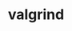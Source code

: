 ---
title: "valgrind"
layout: cache
categories: [package, develop]
meta: {"compilers": ["gcc@11.4.0", "gcc@13.2.0"], "num_specs": 62, "num_specs_by_stack": {"e4s": 18, "ml-linux-aarch64-cpu": 11, "ml-linux-aarch64-cuda": 11, "ml-linux-x86_64-cpu": 11, "ml-linux-x86_64-cuda": 11, "root": 62}, "oss": ["ubuntu22.04", "ubuntu24.04"], "platforms": ["linux"], "stacks": ["e4s", "ml-linux-aarch64-cpu", "ml-linux-aarch64-cuda", "ml-linux-x86_64-cpu", "ml-linux-x86_64-cuda", "root"], "targets": ["aarch64", "x86_64_v3"], "versions": ["3.23.0", "3.24.0"]}
spec_details: [{"compiler": "gcc@13.2.0", "hash": "2uc6fgbu3v6ywyk4vtjrcpt2wnad6nv2", "os": "ubuntu24.04", "platform": "linux", "size": "-", "stacks": ["ml-linux-aarch64-cpu", "root"], "target": "aarch64", "variants": ["+boost", "build_system=autotools", "libs:=shared,static", "+mpi", "+only64bit", "~ubsan"], "versions": ["3.24.0"]}, {"compiler": "gcc@11.4.0", "hash": "3ybqmjzwqxchqhcc2nzrd7nwn3fix3fi", "os": "ubuntu22.04", "platform": "linux", "size": "-", "stacks": ["e4s", "root"], "target": "x86_64_v3", "variants": ["+boost", "build_system=autotools", "libs:=shared,static", "+mpi", "+only64bit", "~ubsan"], "versions": ["3.24.0"]}, {"compiler": "gcc@13.2.0", "hash": "5jz6wlgz2333pllxoxigdowqojsyt3gk", "os": "ubuntu24.04", "platform": "linux", "size": "-", "stacks": ["ml-linux-x86_64-cuda", "root"], "target": "x86_64_v3", "variants": ["+boost", "build_system=autotools", "libs:=shared,static", "+mpi", "+only64bit", "~ubsan"], "versions": ["3.23.0"]}, {"compiler": "gcc@13.2.0", "hash": "5vim2qchvlell3ib4v4n7naorhjeunvl", "os": "ubuntu24.04", "platform": "linux", "size": "-", "stacks": ["ml-linux-x86_64-cpu", "root"], "target": "x86_64_v3", "variants": ["+boost", "build_system=autotools", "libs:=shared,static", "+mpi", "+only64bit", "~ubsan"], "versions": ["3.23.0"]}, {"compiler": "gcc@13.2.0", "hash": "5y56mi5o57uputlb6oovbotmxhpcdu3p", "os": "ubuntu24.04", "platform": "linux", "size": "-", "stacks": ["ml-linux-x86_64-cpu", "root"], "target": "x86_64_v3", "variants": ["+boost", "build_system=autotools", "libs:=shared,static", "+mpi", "+only64bit", "~ubsan"], "versions": ["3.24.0"]}, {"compiler": "gcc@13.2.0", "hash": "5zj2lw2fejuejz4h4yqkqgnenctyrh3b", "os": "ubuntu24.04", "platform": "linux", "size": "-", "stacks": ["ml-linux-aarch64-cuda", "root"], "target": "aarch64", "variants": ["+boost", "build_system=autotools", "libs:=shared,static", "+mpi", "+only64bit", "~ubsan"], "versions": ["3.24.0"]}, {"compiler": "gcc@13.2.0", "hash": "63yaobgg2q6aq5cwvbgvakfvporc7o35", "os": "ubuntu24.04", "platform": "linux", "size": "-", "stacks": ["ml-linux-x86_64-cuda", "root"], "target": "x86_64_v3", "variants": ["+boost", "build_system=autotools", "libs:=shared,static", "+mpi", "+only64bit", "~ubsan"], "versions": ["3.24.0"]}, {"compiler": "gcc@11.4.0", "hash": "6jbqgkmmoqamqmxcwisjwkn6bbhkcbmq", "os": "ubuntu22.04", "platform": "linux", "size": "-", "stacks": ["e4s", "root"], "target": "x86_64_v3", "variants": ["+boost", "build_system=autotools", "libs:=shared,static", "+mpi", "+only64bit", "~ubsan"], "versions": ["3.24.0"]}, {"compiler": "gcc@11.4.0", "hash": "aow7ac2biez5bidysqcjsgdqsfrhowmg", "os": "ubuntu22.04", "platform": "linux", "size": "-", "stacks": ["e4s", "root"], "target": "x86_64_v3", "variants": ["+boost", "build_system=autotools", "libs:=shared,static", "+mpi", "+only64bit", "~ubsan"], "versions": ["3.24.0"]}, {"compiler": "gcc@13.2.0", "hash": "b6ej6f67pq5un7l5fcexexr3fmdnhrgo", "os": "ubuntu24.04", "platform": "linux", "size": "-", "stacks": ["ml-linux-aarch64-cpu", "root"], "target": "aarch64", "variants": ["+boost", "build_system=autotools", "libs:=shared,static", "+mpi", "+only64bit", "~ubsan"], "versions": ["3.24.0"]}, {"compiler": "gcc@13.2.0", "hash": "c2rvom2shoky2shj77vdk422rfopgluw", "os": "ubuntu24.04", "platform": "linux", "size": "-", "stacks": ["ml-linux-aarch64-cuda", "root"], "target": "aarch64", "variants": ["+boost", "build_system=autotools", "libs:=shared,static", "+mpi", "+only64bit", "~ubsan"], "versions": ["3.24.0"]}, {"compiler": "gcc@13.2.0", "hash": "cfjnmpljyeukslmeqbanwswtaup2x5zf", "os": "ubuntu24.04", "platform": "linux", "size": "-", "stacks": ["ml-linux-aarch64-cuda", "root"], "target": "aarch64", "variants": ["+boost", "build_system=autotools", "libs:=shared,static", "+mpi", "+only64bit", "~ubsan"], "versions": ["3.23.0"]}, {"compiler": "gcc@13.2.0", "hash": "cxzg3ad3rjnne4jnh3rq6oveharn7kzb", "os": "ubuntu24.04", "platform": "linux", "size": "-", "stacks": ["ml-linux-aarch64-cpu", "root"], "target": "aarch64", "variants": ["+boost", "build_system=autotools", "libs:=shared,static", "+mpi", "+only64bit", "~ubsan"], "versions": ["3.24.0"]}, {"compiler": "gcc@13.2.0", "hash": "d3pt675tlqq5ymbur2dik6gf5nkuc7mz", "os": "ubuntu24.04", "platform": "linux", "size": "-", "stacks": ["ml-linux-aarch64-cuda", "root"], "target": "aarch64", "variants": ["+boost", "build_system=autotools", "libs:=shared,static", "+mpi", "+only64bit", "~ubsan"], "versions": ["3.24.0"]}, {"compiler": "gcc@13.2.0", "hash": "d73bhsu77vsyl7l5534w4b2wsakvjryc", "os": "ubuntu24.04", "platform": "linux", "size": "-", "stacks": ["ml-linux-aarch64-cuda", "root"], "target": "aarch64", "variants": ["+boost", "build_system=autotools", "libs:=shared,static", "+mpi", "+only64bit", "~ubsan"], "versions": ["3.24.0"]}, {"compiler": "gcc@13.2.0", "hash": "drzjpa75ksuq4rujckb4mv2qgaoxd7sv", "os": "ubuntu24.04", "platform": "linux", "size": "-", "stacks": ["ml-linux-x86_64-cpu", "root"], "target": "x86_64_v3", "variants": ["+boost", "build_system=autotools", "libs:=shared,static", "+mpi", "+only64bit", "~ubsan"], "versions": ["3.23.0"]}, {"compiler": "gcc@11.4.0", "hash": "eko5s6xb6lrnzvdefb3kwodwwi6yzg3y", "os": "ubuntu22.04", "platform": "linux", "size": "-", "stacks": ["e4s", "root"], "target": "x86_64_v3", "variants": ["+boost", "build_system=autotools", "libs:=shared,static", "+mpi", "+only64bit", "~ubsan"], "versions": ["3.24.0"]}, {"compiler": "gcc@13.2.0", "hash": "f2sco3qipdxdlejsnidpglwxbgclunzt", "os": "ubuntu24.04", "platform": "linux", "size": "-", "stacks": ["ml-linux-aarch64-cuda", "root"], "target": "aarch64", "variants": ["+boost", "build_system=autotools", "libs:=shared,static", "+mpi", "+only64bit", "~ubsan"], "versions": ["3.24.0"]}, {"compiler": "gcc@13.2.0", "hash": "fxe2expgev7dusaunkihiwad7lhjmy3u", "os": "ubuntu24.04", "platform": "linux", "size": "-", "stacks": ["ml-linux-x86_64-cuda", "root"], "target": "x86_64_v3", "variants": ["+boost", "build_system=autotools", "libs:=shared,static", "+mpi", "+only64bit", "~ubsan"], "versions": ["3.24.0"]}, {"compiler": "gcc@11.4.0", "hash": "g6dkxhsvwebwms2up26tf4l43nyk6gq6", "os": "ubuntu22.04", "platform": "linux", "size": "-", "stacks": ["e4s", "root"], "target": "x86_64_v3", "variants": ["+boost", "build_system=autotools", "libs:=shared,static", "+mpi", "+only64bit", "~ubsan"], "versions": ["3.24.0"]}, {"compiler": "gcc@13.2.0", "hash": "haufcyb7jcjn6rhexs2j2jjbin6bxr34", "os": "ubuntu24.04", "platform": "linux", "size": "-", "stacks": ["ml-linux-x86_64-cuda", "root"], "target": "x86_64_v3", "variants": ["+boost", "build_system=autotools", "libs:=shared,static", "+mpi", "+only64bit", "~ubsan"], "versions": ["3.23.0"]}, {"compiler": "gcc@11.4.0", "hash": "htqnricglsvohq3wmeanuigi76dgdjdw", "os": "ubuntu22.04", "platform": "linux", "size": "-", "stacks": ["e4s", "root"], "target": "x86_64_v3", "variants": ["+boost", "build_system=autotools", "libs:=shared,static", "+mpi", "+only64bit", "~ubsan"], "versions": ["3.24.0"]}, {"compiler": "gcc@13.2.0", "hash": "hvuiz6ea6xvzd3qyrkntpuw4vwov4nph", "os": "ubuntu24.04", "platform": "linux", "size": "-", "stacks": ["ml-linux-x86_64-cuda", "root"], "target": "x86_64_v3", "variants": ["+boost", "build_system=autotools", "libs:=shared,static", "+mpi", "+only64bit", "~ubsan"], "versions": ["3.24.0"]}, {"compiler": "gcc@11.4.0", "hash": "ikokly273ivdyivbszxhiynfj476qg2u", "os": "ubuntu22.04", "platform": "linux", "size": "-", "stacks": ["e4s", "root"], "target": "x86_64_v3", "variants": ["+boost", "build_system=autotools", "libs:=shared,static", "+mpi", "+only64bit", "~ubsan"], "versions": ["3.24.0"]}, {"compiler": "gcc@11.4.0", "hash": "jmfejgnsh3o7ymxkwnvy4me7ntfu5jot", "os": "ubuntu22.04", "platform": "linux", "size": "-", "stacks": ["e4s", "root"], "target": "x86_64_v3", "variants": ["+boost", "build_system=autotools", "libs:=shared,static", "+mpi", "+only64bit", "~ubsan"], "versions": ["3.24.0"]}, {"compiler": "gcc@13.2.0", "hash": "k2e7hu7an4d35y4rswhrqu7zgsz67pwm", "os": "ubuntu24.04", "platform": "linux", "size": "-", "stacks": ["ml-linux-x86_64-cuda", "root"], "target": "x86_64_v3", "variants": ["+boost", "build_system=autotools", "libs:=shared,static", "+mpi", "+only64bit", "~ubsan"], "versions": ["3.24.0"]}, {"compiler": "gcc@13.2.0", "hash": "kbwna2h2tgqfw564hv3yf44tv2v5ejqs", "os": "ubuntu24.04", "platform": "linux", "size": "-", "stacks": ["ml-linux-aarch64-cpu", "root"], "target": "aarch64", "variants": ["+boost", "build_system=autotools", "libs:=shared,static", "+mpi", "+only64bit", "~ubsan"], "versions": ["3.23.0"]}, {"compiler": "gcc@13.2.0", "hash": "lhavqh35lp4fhcmy2dbqmih5uaahrkom", "os": "ubuntu24.04", "platform": "linux", "size": "-", "stacks": ["ml-linux-x86_64-cpu", "root"], "target": "x86_64_v3", "variants": ["+boost", "build_system=autotools", "libs:=shared,static", "+mpi", "+only64bit", "~ubsan"], "versions": ["3.24.0"]}, {"compiler": "gcc@11.4.0", "hash": "m7sptuwoz5xyhtjb2rnxzlaxype7bdnk", "os": "ubuntu22.04", "platform": "linux", "size": "-", "stacks": ["e4s", "root"], "target": "x86_64_v3", "variants": ["+boost", "build_system=autotools", "libs:=shared,static", "+mpi", "+only64bit", "~ubsan"], "versions": ["3.24.0"]}, {"compiler": "gcc@13.2.0", "hash": "maszssgjcjub4fpvwop4mosri7vr3vwm", "os": "ubuntu24.04", "platform": "linux", "size": "-", "stacks": ["ml-linux-x86_64-cpu", "root"], "target": "x86_64_v3", "variants": ["+boost", "build_system=autotools", "libs:=shared,static", "+mpi", "+only64bit", "~ubsan"], "versions": ["3.24.0"]}, {"compiler": "gcc@13.2.0", "hash": "mgkzyqphdbtt74ppazk36nmjvl45fxbs", "os": "ubuntu24.04", "platform": "linux", "size": "-", "stacks": ["ml-linux-aarch64-cuda", "root"], "target": "aarch64", "variants": ["+boost", "build_system=autotools", "libs:=shared,static", "+mpi", "+only64bit", "~ubsan"], "versions": ["3.24.0"]}, {"compiler": "gcc@11.4.0", "hash": "mibsitt7jgcmlmb7gvwixywcwqkrb7fa", "os": "ubuntu22.04", "platform": "linux", "size": "-", "stacks": ["e4s", "root"], "target": "x86_64_v3", "variants": ["+boost", "build_system=autotools", "libs:=shared,static", "+mpi", "+only64bit", "~ubsan"], "versions": ["3.24.0"]}, {"compiler": "gcc@13.2.0", "hash": "mtoiyeo2kwv5p7nld6qgml77kulkmfpl", "os": "ubuntu24.04", "platform": "linux", "size": "-", "stacks": ["ml-linux-aarch64-cuda", "root"], "target": "aarch64", "variants": ["+boost", "build_system=autotools", "libs:=shared,static", "+mpi", "+only64bit", "~ubsan"], "versions": ["3.23.0"]}, {"compiler": "gcc@13.2.0", "hash": "ncbufvajkwvlwnvst2hdbvhgjkpe3jmh", "os": "ubuntu24.04", "platform": "linux", "size": "-", "stacks": ["ml-linux-aarch64-cpu", "root"], "target": "aarch64", "variants": ["+boost", "build_system=autotools", "libs:=shared,static", "+mpi", "+only64bit", "~ubsan"], "versions": ["3.24.0"]}, {"compiler": "gcc@13.2.0", "hash": "nxmalx2fz2nqxdbpoznqudbj47cz7nlb", "os": "ubuntu24.04", "platform": "linux", "size": "-", "stacks": ["ml-linux-x86_64-cpu", "root"], "target": "x86_64_v3", "variants": ["+boost", "build_system=autotools", "libs:=shared,static", "+mpi", "+only64bit", "~ubsan"], "versions": ["3.24.0"]}, {"compiler": "gcc@13.2.0", "hash": "p7yo5u3lrvaalcazyhlfgd4i7ytxapqq", "os": "ubuntu24.04", "platform": "linux", "size": "-", "stacks": ["ml-linux-aarch64-cpu", "root"], "target": "aarch64", "variants": ["+boost", "build_system=autotools", "libs:=shared,static", "+mpi", "+only64bit", "~ubsan"], "versions": ["3.23.0"]}, {"compiler": "gcc@13.2.0", "hash": "q63mdjnfkizrykdramsq6nzz53edyand", "os": "ubuntu24.04", "platform": "linux", "size": "-", "stacks": ["ml-linux-x86_64-cpu", "root"], "target": "x86_64_v3", "variants": ["+boost", "build_system=autotools", "libs:=shared,static", "+mpi", "+only64bit", "~ubsan"], "versions": ["3.24.0"]}, {"compiler": "gcc@11.4.0", "hash": "qahiv3mrfeeacjrqq5uy6comj3tcs3xj", "os": "ubuntu22.04", "platform": "linux", "size": "-", "stacks": ["e4s", "root"], "target": "x86_64_v3", "variants": ["+boost", "build_system=autotools", "libs:=shared,static", "+mpi", "+only64bit", "~ubsan"], "versions": ["3.23.0"]}, {"compiler": "gcc@13.2.0", "hash": "qisrccys76fknpfjhprakec77dn2duos", "os": "ubuntu24.04", "platform": "linux", "size": "-", "stacks": ["ml-linux-aarch64-cpu", "root"], "target": "aarch64", "variants": ["+boost", "build_system=autotools", "libs:=shared,static", "+mpi", "+only64bit", "~ubsan"], "versions": ["3.24.0"]}, {"compiler": "gcc@11.4.0", "hash": "qw3lk5f6ei5sg6kb3ebgkdtpyt6a64ab", "os": "ubuntu22.04", "platform": "linux", "size": "-", "stacks": ["e4s", "root"], "target": "x86_64_v3", "variants": ["+boost", "build_system=autotools", "libs:=shared,static", "+mpi", "+only64bit", "~ubsan"], "versions": ["3.24.0"]}, {"compiler": "gcc@13.2.0", "hash": "r2d6oos2wulwu5d2xphh4widf2ygwax7", "os": "ubuntu24.04", "platform": "linux", "size": "-", "stacks": ["ml-linux-aarch64-cuda", "root"], "target": "aarch64", "variants": ["+boost", "build_system=autotools", "libs:=shared,static", "+mpi", "+only64bit", "~ubsan"], "versions": ["3.24.0"]}, {"compiler": "gcc@11.4.0", "hash": "rbedxbktbwys5xaciecp3bwjalhd23sw", "os": "ubuntu22.04", "platform": "linux", "size": "-", "stacks": ["e4s", "root"], "target": "x86_64_v3", "variants": ["+boost", "build_system=autotools", "libs:=shared,static", "+mpi", "+only64bit", "~ubsan"], "versions": ["3.24.0"]}, {"compiler": "gcc@13.2.0", "hash": "rdkytjqr4gu4agd72j76oolgzr2r6rm7", "os": "ubuntu24.04", "platform": "linux", "size": "-", "stacks": ["ml-linux-x86_64-cuda", "root"], "target": "x86_64_v3", "variants": ["+boost", "build_system=autotools", "libs:=shared,static", "+mpi", "+only64bit", "~ubsan"], "versions": ["3.24.0"]}, {"compiler": "gcc@13.2.0", "hash": "rdsnoysy732wnwrhjhnxm2lxaak3dxqs", "os": "ubuntu24.04", "platform": "linux", "size": "-", "stacks": ["ml-linux-x86_64-cpu", "root"], "target": "x86_64_v3", "variants": ["+boost", "build_system=autotools", "libs:=shared,static", "+mpi", "+only64bit", "~ubsan"], "versions": ["3.24.0"]}, {"compiler": "gcc@13.2.0", "hash": "ruvp3rbb5fqdfh7xlghnkoxgzasdcrda", "os": "ubuntu24.04", "platform": "linux", "size": "-", "stacks": ["ml-linux-x86_64-cuda", "root"], "target": "x86_64_v3", "variants": ["+boost", "build_system=autotools", "libs:=shared,static", "+mpi", "+only64bit", "~ubsan"], "versions": ["3.24.0"]}, {"compiler": "gcc@13.2.0", "hash": "rwtid2hpksdjs77gzyu3swgtkcewn2ao", "os": "ubuntu24.04", "platform": "linux", "size": "-", "stacks": ["ml-linux-x86_64-cuda", "root"], "target": "x86_64_v3", "variants": ["+boost", "build_system=autotools", "libs:=shared,static", "+mpi", "+only64bit", "~ubsan"], "versions": ["3.24.0"]}, {"compiler": "gcc@11.4.0", "hash": "s7vmxq5jqupjx7mnv7xssbaddqbizsgo", "os": "ubuntu22.04", "platform": "linux", "size": "-", "stacks": ["e4s", "root"], "target": "x86_64_v3", "variants": ["+boost", "build_system=autotools", "libs:=shared,static", "+mpi", "+only64bit", "~ubsan"], "versions": ["3.23.0"]}, {"compiler": "gcc@13.2.0", "hash": "sk3kxsmyxuqq6so66y7ufibq3f2ljidd", "os": "ubuntu24.04", "platform": "linux", "size": "-", "stacks": ["ml-linux-x86_64-cuda", "root"], "target": "x86_64_v3", "variants": ["+boost", "build_system=autotools", "libs:=shared,static", "+mpi", "+only64bit", "~ubsan"], "versions": ["3.24.0"]}, {"compiler": "gcc@13.2.0", "hash": "sv2dw4bqhirk75ype5hbejegjmvwr6ae", "os": "ubuntu24.04", "platform": "linux", "size": "-", "stacks": ["ml-linux-aarch64-cuda", "root"], "target": "aarch64", "variants": ["+boost", "build_system=autotools", "libs:=shared,static", "+mpi", "+only64bit", "~ubsan"], "versions": ["3.23.0"]}, {"compiler": "gcc@11.4.0", "hash": "tm3y5hhfpxai3swttgabfedvslycj2s3", "os": "ubuntu22.04", "platform": "linux", "size": "-", "stacks": ["e4s", "root"], "target": "x86_64_v3", "variants": ["+boost", "build_system=autotools", "libs:=shared,static", "+mpi", "+only64bit", "~ubsan"], "versions": ["3.23.0"]}, {"compiler": "gcc@11.4.0", "hash": "ucitzrz5sfoccc7c7wao3mbocmhci4p6", "os": "ubuntu22.04", "platform": "linux", "size": "-", "stacks": ["e4s", "root"], "target": "x86_64_v3", "variants": ["+boost", "build_system=autotools", "libs:=shared,static", "+mpi", "+only64bit", "~ubsan"], "versions": ["3.23.0"]}, {"compiler": "gcc@13.2.0", "hash": "uojspov355vfzwxcfhslxcij5prgklae", "os": "ubuntu24.04", "platform": "linux", "size": "-", "stacks": ["ml-linux-aarch64-cpu", "root"], "target": "aarch64", "variants": ["+boost", "build_system=autotools", "libs:=shared,static", "+mpi", "+only64bit", "~ubsan"], "versions": ["3.24.0"]}, {"compiler": "gcc@13.2.0", "hash": "vnpsbpe6mbhnnad3p2n3cxb6frlmwwqh", "os": "ubuntu24.04", "platform": "linux", "size": "-", "stacks": ["ml-linux-x86_64-cpu", "root"], "target": "x86_64_v3", "variants": ["+boost", "build_system=autotools", "libs:=shared,static", "+mpi", "+only64bit", "~ubsan"], "versions": ["3.23.0"]}, {"compiler": "gcc@13.2.0", "hash": "vqkjamphwhrhhc4awk4hbtxy7t4othge", "os": "ubuntu24.04", "platform": "linux", "size": "-", "stacks": ["ml-linux-x86_64-cpu", "root"], "target": "x86_64_v3", "variants": ["+boost", "build_system=autotools", "libs:=shared,static", "+mpi", "+only64bit", "~ubsan"], "versions": ["3.24.0"]}, {"compiler": "gcc@13.2.0", "hash": "w5khjcp6c4zesu5walmroelmmsfvxn76", "os": "ubuntu24.04", "platform": "linux", "size": "-", "stacks": ["ml-linux-aarch64-cpu", "root"], "target": "aarch64", "variants": ["+boost", "build_system=autotools", "libs:=shared,static", "+mpi", "+only64bit", "~ubsan"], "versions": ["3.24.0"]}, {"compiler": "gcc@11.4.0", "hash": "wqgcvbdii4vowxyqh5zajgnfof6pwu7f", "os": "ubuntu22.04", "platform": "linux", "size": "-", "stacks": ["e4s", "root"], "target": "x86_64_v3", "variants": ["+boost", "build_system=autotools", "libs:=shared,static", "+mpi", "+only64bit", "~ubsan"], "versions": ["3.24.0"]}, {"compiler": "gcc@13.2.0", "hash": "wwdzh7ccx2nlf2cvlhzxc3nm2nhxreke", "os": "ubuntu24.04", "platform": "linux", "size": "-", "stacks": ["ml-linux-aarch64-cpu", "root"], "target": "aarch64", "variants": ["+boost", "build_system=autotools", "libs:=shared,static", "+mpi", "+only64bit", "~ubsan"], "versions": ["3.23.0"]}, {"compiler": "gcc@13.2.0", "hash": "xc4i7pnqhyjiqse3lytyaawucfdpuaei", "os": "ubuntu24.04", "platform": "linux", "size": "-", "stacks": ["ml-linux-x86_64-cuda", "root"], "target": "x86_64_v3", "variants": ["+boost", "build_system=autotools", "libs:=shared,static", "+mpi", "+only64bit", "~ubsan"], "versions": ["3.23.0"]}, {"compiler": "gcc@13.2.0", "hash": "xjfv6zktmu6kw5i7ax7hli7s77bzbjys", "os": "ubuntu24.04", "platform": "linux", "size": "-", "stacks": ["ml-linux-aarch64-cuda", "root"], "target": "aarch64", "variants": ["+boost", "build_system=autotools", "libs:=shared,static", "+mpi", "+only64bit", "~ubsan"], "versions": ["3.24.0"]}, {"compiler": "gcc@11.4.0", "hash": "yesztw77xwrxepxi4jlk7nvzw2uacfrp", "os": "ubuntu22.04", "platform": "linux", "size": "-", "stacks": ["e4s", "root"], "target": "x86_64_v3", "variants": ["+boost", "build_system=autotools", "libs:=shared,static", "+mpi", "+only64bit", "~ubsan"], "versions": ["3.24.0"]}, {"compiler": "gcc@13.2.0", "hash": "zdec4kqfuibdapth3b52w5a4sq57afa6", "os": "ubuntu24.04", "platform": "linux", "size": "-", "stacks": ["ml-linux-x86_64-cpu", "root"], "target": "x86_64_v3", "variants": ["+boost", "build_system=autotools", "libs:=shared,static", "+mpi", "+only64bit", "~ubsan"], "versions": ["3.24.0"]}, {"compiler": "gcc@13.2.0", "hash": "zp4sjf65iztlo2tlsge5m4k7hs4hmfh5", "os": "ubuntu24.04", "platform": "linux", "size": "-", "stacks": ["ml-linux-aarch64-cpu", "root"], "target": "aarch64", "variants": ["+boost", "build_system=autotools", "libs:=shared,static", "+mpi", "+only64bit", "~ubsan"], "versions": ["3.24.0"]}]
---